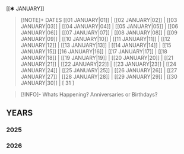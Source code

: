  [[✱ JANUARY]]

> [!NOTE]+ DATES
> [[01 JANUARY|01]] | [[02 JANUARY|02]] | [[03 JANUARY|03]] | [[04 JANUARY|04]] | [[05 JANUARY|05]] | [[06 JANUARY|06]] | [[07 JANUARY|07]] | [[08 JANUARY|08]] | [[09 JANUARY|09]] | [[10 JANUARY|10]] | [[11 JANUARY|11]] | [[12 JANUARY|12]] | [[13 JANUARY|13]] | [[14 JANUARY|14]] | [[15 JANUARY|15]]
> [[16 JANUARY|16]] | [[17 JANUARY|17]] | [[18 JANUARY|18]] | [[19 JANUARY|19]] | [[20 JANUARY|20]] | [[21 JANUARY|21]] | [[22 JANUARY|22]] | [[23 JANUARY|23]] | [[24 JANUARY|24]] | [[25 JANUARY|25]] | [[26 JANUARY|26]] | [[27 JANUARY|27]] | [[28 JANUARY|28]] | [[29 JANUARY|29]] | [[30 JANUARY|30]] | [ 31 ]

> [!INFO]- Whats Happening?
> Anniversaries or Birthdays? 

## YEARS
### 2025

### 2026
